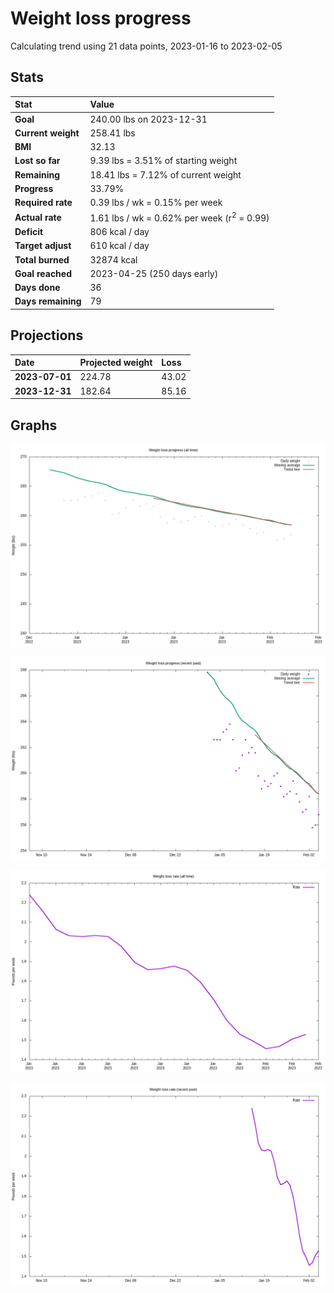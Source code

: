 # Weight loss progress

Calculating trend using 21 data points, 2023-01-16 to 2023-02-05

## Stats

Stat|Value
:-|:-
**Goal**|240.00 lbs on 2023-12-31
**Current weight**|258.41 lbs
**BMI**|32.13
**Lost so far**|9.39 lbs =  3.51% of starting weight
**Remaining**|18.41 lbs =  7.12% of current  weight
**Progress**|33.79%
**Required rate**|0.39 lbs / wk = 0.15% per week
**Actual rate**|1.61 lbs / wk = 0.62% per week  (r<sup>2</sup> = 0.99)
**Deficit**|806 kcal / day
**Target adjust**|610 kcal / day
**Total burned**|32874 kcal
**Goal reached**|2023-04-25 (250 days early)
**Days done**|36
**Days remaining**|79

## Projections

Date|Projected weight|Loss
:-|:-|:-
**2023-07-01**|224.78|43.02
**2023-12-31**|182.64|85.16

## Graphs

![](weight-graph-alltime.png)

![](weight-graph-recent.png)

![](rate-graph-alltime.png)

![](rate-graph-recent.png)
